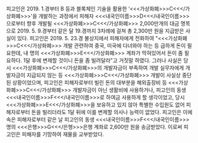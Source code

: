 피고인은 2019. 1.경부터 B 등과 블록체인 기술을 활용한 ‘<<<가상화폐>>>C<<</가상화폐>>>'을 개발하는 과정에서 피해자 <<<내국인이름>>>D<<</내국인이름>>>으로부터 향후 개발될 <<<가상화폐>>>C<<</가상화폐>>> 2,000만개의 대금 명목으로 2019. 5. 9.경부터 같은 달 19.경까지 3차례에 걸쳐 총 2,300만 원을 지급받은 사실이 있다.
피고인은 2019. 5. 23.경 불상지에서 피해자에게 전화하여 "<<<가상화폐>>>C<<</가상화폐>>> 개발 관련하여 중국, 미국에 다녀와야 하는 등 급하게 돈이 필요한데, 내 명의 <<<가상화폐>>>E<<</가상화폐>>> 계좌가 막혀있어서 돈이 좀 필요하다. 1달 후에 변제할 것이니 돈을 좀 빌려달라"고 거짓말 하였다. 그러나 사실은 당시 <<<가상화폐>>>C<<</가상화폐>>>의 개발자금이 부족하여 개발 실무자에게 개발자금이 지급되지 않는 등 <<<가상화폐>>>C<<</가상화폐>>> 개발이 사실상 중단된 상황이었으며, 피고인은 피해자로부터 빌린 돈의 대부분을 해외출장비 등 <<<가상화폐>>>C<<</가상화폐>>> 개발자금이 아닌 생활비에 사용하거나, 피고인의 동생 <<<내국인이름>>>F<<</내국인이름>>>로 하여금 사용하게 할 생각이었고, 당시 <<<가상화폐>>>E<<</가상화폐>>>을 보유하고 있지 않아 특별한 수입원도 없어 피해자로부터 돈을 빌리더라도 1달 뒤에 이를 변제할 의사나 능력이 없었다. 피고인은 이에 속은 피해자로부터 같은 날 피고인의 동생 <<<내국인이름>>>F<<</내국인이름>>> 명의 <<<은행>>>G<<</은행>>>은행 계좌로 2,600만 원을 송금받았다.
이로써 피고인은 피해자를 기망하여 재물을 교부받았다.